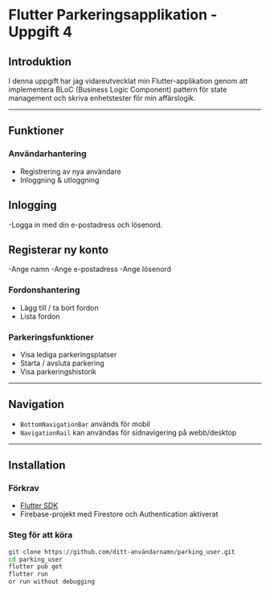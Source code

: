 # Flutter Parkeringsapplikation - Uppgift 4

## Introduktion

I denna uppgift har jag vidareutvecklat min Flutter-applikation genom att implementera BLoC (Business Logic Component) pattern för state management och skriva enhetstester för min affärslogik.

---

## Funktioner

### Användarhantering
-  Registrering av nya användare
-  Inloggning & utloggning
  ## Inlogging
  -Logga in med din e-postadress och lösenord.

## Registerar ny konto
 -Ange namn
 -Ange e-postadress
-Ange lösenord

###  Fordonshantering
-  Lägg till / ta bort fordon
-  Lista fordon

### Parkeringsfunktioner
-  Visa lediga parkeringsplatser
- Starta / avsluta parkering
-  Visa parkeringshistorik
----

## Navigation

- `BottomNavigationBar` används för mobil
- `NavigationRail` kan användas för sidnavigering på webb/desktop

---

## Installation

### Förkrav
- [Flutter SDK](https://flutter.dev/docs/get-started/install)
- Firebase-projekt med Firestore och Authentication aktiverat

###  Steg för att köra

```bash
git clone https://github.com/ditt-användarnamn/parking_user.git
cd parking_user
flutter pub get
flutter run
or run without debugging
